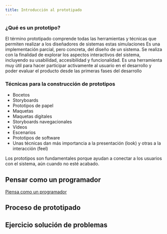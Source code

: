 ```yaml
---
title: Introducción al prototipado
---
```


### ¿Qué es un prototipo?

El término prototipado comprende todas las herramientas y técnicas que permiten realizar a los diseñadores de sistemas estas simulaciones
Es una implementación parcial, pero concreta, del diseño de un sistema.
Se realiza con la finalidad de explorar los aspectos interactivos del sistema, incluyendo su usabilidad, accesibilidad y funcionalidad.
Es una herramienta muy útil para hacer participar activamente al usuario en el desarrollo y poder evaluar el producto desde las primeras fases del desarrollo

### Técnicas para la construcción de prototipos

* Bocetos
* Storyboards
* Prototipos de papel
* Maquetas
* Maquetas digitales
* Storyboards navegacionales
* Vídeos
* Escenarios
* Prototipos de software
* Unas técnicas dan más importancia a la presentación (look) y otras a la interacción (feel)

Los prototipos son fundamentales porque ayudan a conectar a los usuarios con el sistema, aún cuando no esté acabado.

## Pensar como un programador

[Piensa como un programador](https://arisuchan.jp/%CE%BB/src/1493491363210.pdf)

## Proceso de prototipado

## Ejercicio solución de problemas
